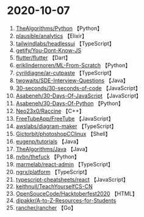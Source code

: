 # 2020-10-07

1. [TheAlgorithms/Python](https://github.com/TheAlgorithms/Python) 【Python】
2. [plausible/analytics](https://github.com/plausible/analytics) 【Elixir】
3. [tailwindlabs/headlessui](https://github.com/tailwindlabs/headlessui) 【TypeScript】
4. [getify/You-Dont-Know-JS](https://github.com/getify/You-Dont-Know-JS) 
5. [flutter/flutter](https://github.com/flutter/flutter) 【Dart】
6. [eriklindernoren/ML-From-Scratch](https://github.com/eriklindernoren/ML-From-Scratch) 【Python】
7. [cyrildiagne/ar-cutpaste](https://github.com/cyrildiagne/ar-cutpaste) 【TypeScript】
8. [twowaits/SDE-Interview-Questions](https://github.com/twowaits/SDE-Interview-Questions) 【Java】
9. [30-seconds/30-seconds-of-code](https://github.com/30-seconds/30-seconds-of-code) 【JavaScript】
10. [Asabeneh/30-Days-Of-JavaScript](https://github.com/Asabeneh/30-Days-Of-JavaScript) 【JavaScript】
11. [Asabeneh/30-Days-Of-Python](https://github.com/Asabeneh/30-Days-Of-Python) 【Python】
12. [Neo23x0/Raccine](https://github.com/Neo23x0/Raccine) 【C++】
13. [FreeTubeApp/FreeTube](https://github.com/FreeTubeApp/FreeTube) 【JavaScript】
14. [awslabs/diagram-maker](https://github.com/awslabs/diagram-maker) 【TypeScript】
15. [Gictorbit/photoshopCClinux](https://github.com/Gictorbit/photoshopCClinux) 【Shell】
16. [eugenp/tutorials](https://github.com/eugenp/tutorials) 【Java】
17. [TheAlgorithms/Java](https://github.com/TheAlgorithms/Java) 【Java】
18. [nvbn/thefuck](https://github.com/nvbn/thefuck) 【Python】
19. [marmelab/react-admin](https://github.com/marmelab/react-admin) 【TypeScript】
20. [ngrx/platform](https://github.com/ngrx/platform) 【TypeScript】
21. [typescript-cheatsheets/react](https://github.com/typescript-cheatsheets/react) 【JavaScript】
22. [keithnull/TeachYourselfCS-CN](https://github.com/keithnull/TeachYourselfCS-CN) 
23. [OpenSouceCode/Hacktoberfest2020](https://github.com/OpenSouceCode/Hacktoberfest2020) 【HTML】
24. [dipakkr/A-to-Z-Resources-for-Students](https://github.com/dipakkr/A-to-Z-Resources-for-Students) 
25. [rancher/rancher](https://github.com/rancher/rancher) 【Go】
